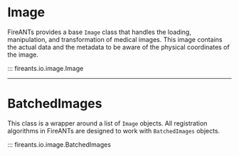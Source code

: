 # Image

FireANTs provides a base `Image` class that handles the loading, manipulation, and transformation of medical images.
This image contains the actual data and the metadata to be aware of the physical coordinates of the image.

::: fireants.io.image.Image

---

# BatchedImages

This class is a wrapper around a list of `Image` objects. All registration algorithms in FireANTs are designed to work with `BatchedImages` objects.

::: fireants.io.image.BatchedImages
